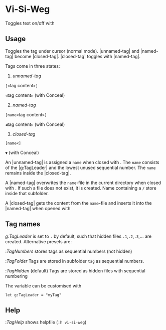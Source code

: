 # Vi-Si-Weg

Toggles text on/off with <S-CR>

Usage
-----

*<S-CR>*   Toggles the tag under cursor (normal mode). |unnamed-tag| and
|named-tag| become |closed-tag|. |closed-tag| toggles with |named-tag|.

Tags come in three states:

1. *unnamed-tag*

  `[<`tag content`>]`

  `◁`tag content`▷`       (with Conceal)

2. *named-tag*

  `[name<`tag content`>]`

  `◀`tag content`▷`       (with Conceal)

3. *closed-tag*

  `[name<]`

  `▼`                   (with Conceal)

An |unnamed-tag| is assigned a `name` when closed with <S-CR>. The `name` consists of the |g:TagLeader| and the lowest unused sequential number. The `name` remains inside the |closed-tag|.

A |named-tag| overwrites the `name`-file in the current directory when closed with <S-CR>. If such a file does not exist, it is created. Name containing a `/` store inside that subfolder.

A |closed-tag| gets the content from the `name`-file and inserts it into the |named-tag| when opened with <S-CR>

Tag names
---------

*g:TagLeader* is set to `.` by default, such that hidden files `.1`,`.2`,`.3`,... are created. Alternative presets are:

:*TagNumbers* stores tags as sequential numbers (not hidden)

:*TagFolder* Tags are stored in subfolder `tag` as sequential numbers.

:*TagHidden* (default) Tags are stored as hidden files with sequential numbering

The variable can be customised with

  `let g:TagLeader = "myTag"`

Help
----

:*TagHelp* shows helpfile (`:h vi-si-weg`)
